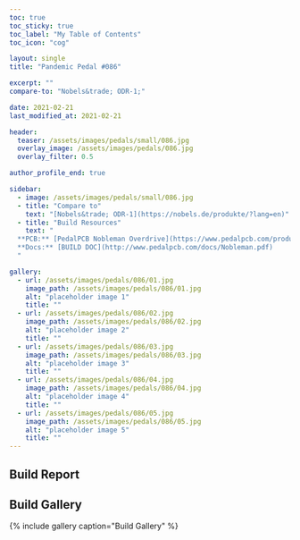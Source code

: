 ```yaml
---
toc: true
toc_sticky: true
toc_label: "My Table of Contents"
toc_icon: "cog"

layout: single
title: "Pandemic Pedal #086"

excerpt: ""
compare-to: "Nobels&trade; ODR-1;"

date: 2021-02-21
last_modified_at: 2021-02-21

header:
  teaser: /assets/images/pedals/small/086.jpg
  overlay_image: /assets/images/pedals/086.jpg
  overlay_filter: 0.5

author_profile_end: true

sidebar:
  - image: /assets/images/pedals/small/086.jpg
  - title: "Compare to"
    text: "[Nobels&trade; ODR-1](https://nobels.de/produkte/?lang=en)"
  - title: "Build Resources"
    text: "
  **PCB:** [PedalPCB Nobleman Overdrive](https://www.pedalpcb.com/product/nobleman/)<br>
  **Docs:** [BUILD DOC](http://www.pedalpcb.com/docs/Nobleman.pdf)
  "

gallery:
  - url: /assets/images/pedals/086/01.jpg
    image_path: /assets/images/pedals/086/01.jpg
    alt: "placeholder image 1"
    title: ""
  - url: /assets/images/pedals/086/02.jpg
    image_path: /assets/images/pedals/086/02.jpg
    alt: "placeholder image 2"
    title: ""
  - url: /assets/images/pedals/086/03.jpg
    image_path: /assets/images/pedals/086/03.jpg
    alt: "placeholder image 3"
    title: ""
  - url: /assets/images/pedals/086/04.jpg
    image_path: /assets/images/pedals/086/04.jpg
    alt: "placeholder image 4"
    title: ""
  - url: /assets/images/pedals/086/05.jpg
    image_path: /assets/images/pedals/086/05.jpg
    alt: "placeholder image 5"
    title: ""
---
```


## Build Report ##

## Build Gallery ##

{% include gallery caption="Build Gallery" %}